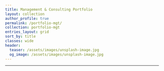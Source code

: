```yaml
---
title: Management & Consulting Portfolio
layout: collection
author_profile: true
permalink: /portfolio-mgt/
collection: portfolio-mgt
entries_layout: grid
sort_by: title
classes: wide
header:
  teaser: /assets/images/unsplash-image.jpg
  og_image: /assets/images/unsplash-image.jpg
---
```


--------------------
<br>